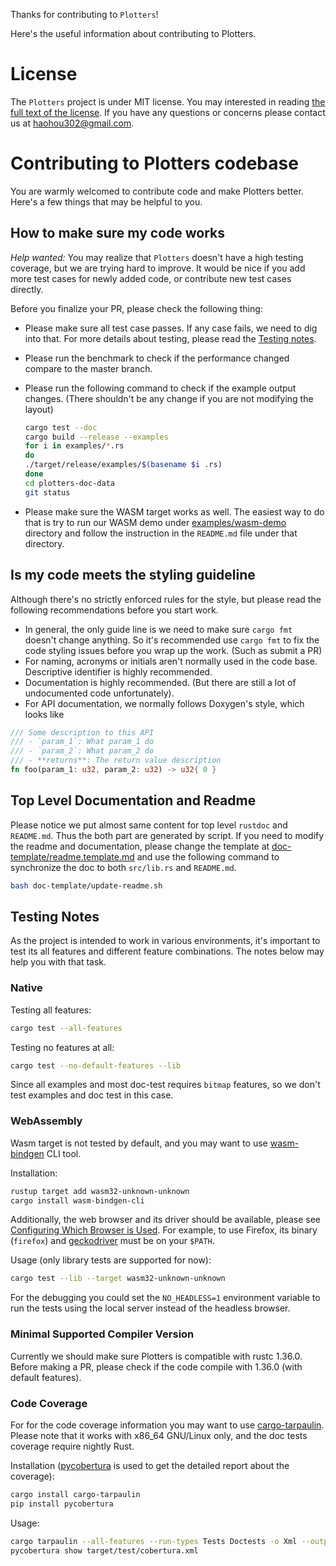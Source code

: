 Thanks for contributing to `Plotters`! 

Here's the useful information about contributing to Plotters.

# License

The `Plotters` project is under MIT license.
You may interested in reading [the full text of the license](https://github.com/38/plotters/blob/master/LICENSE).
If you have any questions or concerns please contact us at <haohou302@gmail.com>.

# Contributing to Plotters codebase

You are warmly welcomed to contribute code and make Plotters better. Here's a few things that may be helpful to you.

## How to make sure my code works

*Help wanted:* You may realize that `Plotters` doesn't have a high testing coverage, but we are trying hard to improve. It would be nice if you add more test cases for newly added code, or contribute new test cases directly.

Before you finalize your PR, please check the following thing:

- Please make sure all test case passes. If any case fails, we need to dig into that. For more details about testing, please read the [Testing notes](#testing-notes).

- Please run the benchmark to check if the performance changed compare to the master branch.

- Please run the following command to check if the example output changes. (There shouldn't be any change if you are not modifying the layout)

  ```bash
  cargo test --doc
  cargo build --release --examples
  for i in examples/*.rs
  do
  ./target/release/examples/$(basename $i .rs)
  done
  cd plotters-doc-data
  git status
  ```

- Please make sure the WASM target works as well. The easiest way to do that is try to run our WASM demo under [examples/wasm-demo](https://github.com/38/plotters/blob/master/examples/wasm-demo) directory and follow the instruction in the `README.md` file under that directory.

## Is my code meets the styling guideline

Although there's no strictly enforced rules for the style, but please read the following recommendations before you start work.

- In general, the only guide line is we need to make sure `cargo fmt` doesn't change anything. So it's recommended use `cargo fmt` to fix the code styling issues before you wrap up the work. (Such as submit a PR)
- For naming, acronyms or initials aren't normally used in the code base. Descriptive identifier is highly recommended.
- Documentation is highly recommended. (But there are still a lot of undocumented code unfortunately).
- For API documentation, we normally follows Doxygen's style, which looks like

```rust
/// Some description to this API
/// - `param_1`: What param_1 do
/// - `param_2`: What param_2 do
/// - **returns**: The return value description
fn foo(param_1: u32, param_2: u32) -> u32{ 0 }
```

## Top Level Documentation and Readme

Please notice we put almost same content for top level `rustdoc` and `README.md`. Thus the both part are generated by script.
If you need to modify the readme and documentation, please change the template at [doc-template/readme.template.md](https://github.com/38/plotters/blob/master/doc-template/readme.template.md) and 
use the following command to synchronize the doc to both `src/lib.rs` and `README.md`.

```bash
bash doc-template/update-readme.sh
```

## Testing Notes

As the project is intended to work in various environments, it's important to test its all features and different feature combinations. The notes below may help you with that task.

### Native

Testing all features:

```bash
cargo test --all-features
```

Testing no features at all:

```bash
cargo test --no-default-features --lib
```

Since all examples and most doc-test requires `bitmap` features, so we don't test examples and doc test in this case.

### WebAssembly

Wasm target is not tested by default, and you may want to use [wasm-bindgen](https://rustwasm.github.io/docs/wasm-bindgen/wasm-bindgen-test/usage.html) CLI tool.

Installation:

```bash
rustup target add wasm32-unknown-unknown
cargo install wasm-bindgen-cli
```

Additionally, the web browser and its driver should be available, please see [Configuring Which Browser is Used](https://rustwasm.github.io/wasm-bindgen/wasm-bindgen-test/browsers.html#configuring-which-browser-is-used-1). For example, to use Firefox, its binary (`firefox`) and [geckodriver](https://github.com/mozilla/geckodriver/releases) must be on your `$PATH`.

Usage (only library tests are supported for now):

```bash
cargo test --lib --target wasm32-unknown-unknown
```

For the debugging you could set the `NO_HEADLESS=1` environment variable to run the tests using the local server instead of the headless browser.

### Minimal Supported Compiler Version

Currently we should make sure Plotters is compatible with rustc 1.36.0.
Before making a PR, please check if the code compile with 1.36.0 (with default features).

### Code Coverage

For for the code coverage information you may want to use [cargo-tarpaulin](https://crates.io/crates/cargo-tarpaulin). Please note that it works with x86_64 GNU/Linux only, and the doc tests coverage require nightly Rust.

Installation ([pycobertura](https://pypi.python.org/pypi/pycobertura) is used to get the detailed report about the coverage):

```bash
cargo install cargo-tarpaulin
pip install pycobertura
```

Usage:

```bash
cargo tarpaulin --all-features --run-types Tests Doctests -o Xml --output-dir target/test
pycobertura show target/test/cobertura.xml
```


